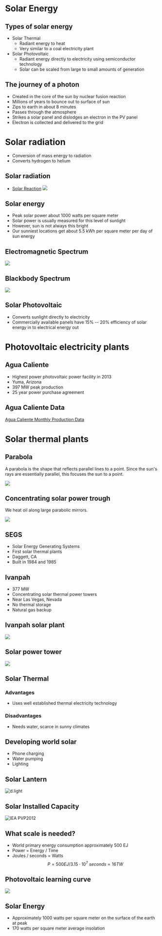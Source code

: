 # Solar Energy

## Types of solar energy
- Solar Thermal
    - Radiant energy to heat
    - Very similar to a coal electricity plant
- Solar Photovoltaic
    - Radiant energy directly to electricity using semiconductor technology
    - Solar can be scaled from large to small amounts of generation


## The journey of a photon

- Created in the core of the sun by nuclear fusion reaction
- Millions of years to bounce out to surface of sun
- Zips to earth in about 8 minutes
- Passes through the atmosphere
- Strikes a solar panel and dislodges an electron in the PV panel
- Electron is collected and delivered to the grid

# Solar radiation
- Conversion of mass energy to radiation
- Converts hydrogen to helium

## Solar radiation
- [Solar
  Reaction](http://m.teachastronomy.com/astropedia/article/Nuclear-Reactions-in-Main-Sequence-Stars)
![](./figures/proton-proton_chain.jpg)

## Solar energy
- Peak solar power about 1000 watts per square meter
- Solar power is usually measured for this level of sunlight
- However, sun is not always this bright
- Our sunniest locations get about 5.5 kWh per square meter per day of sun energy

## Electromagnetic Spectrum
![](./figures/electromagnetic-spectrum.jpg)

## Blackbody Spectrum
![](./figures/blackbody-spectrum.png)


## Solar Photovoltaic

- Converts sunlight directly to electricity
- Commercially available panels have 15% -- 20% efficiency of solar
  energy in to electrical energy out


# Photovoltaic electricity plants


## Agua Caliente
- Highest power photovoltaic power facility in 2013
- Yuma, Arizona
- 397 MW peak production
- 25 year power purchase agreement

## Agua Caliente Data
[Agua Caliente Monthly Production Data](http://www.eia.gov/electricity/data/browser/#/plant/57373)


<!--
how many have burned ants with a magnifying glass?
-->

# Solar thermal plants

## Parabola

A parabola is the shape that reflects parallel lines to a point.
Since the sun's rays are essentially parallel, this focuses the sun to a point.

![](./figures/solar_parabola.png)

## Concentrating solar power trough

We heat oil along large parabolic mirrors.

![](./figures/solar_trough.png)


## SEGS
- Solar Energy Generating Systems
- First solar thermal plants
- Daggett, CA
- Built in 1984 and 1985

<!--
solar mineral oil tank explosion
in february 1999
-->


## Ivanpah
- 377 MW
- Concentrating solar thermal power towers
- Near Las Vegas, Nevada
- No thermal storage
- Natural gas backup

## Ivanpah solar plant
![](./figures/Ivanpah_Solar_Power_Facility_Online.jpg)

## Solar power tower
![](./figures/SolarThermalPowerTower.png)

## Solar Thermal

### Advantages
- Uses well established thermal electricity technology

### Disadvantages
- Needs water, scarce in sunny climates

## Developing world solar
- Phone charging
- Water pumping
- Lighting

## Solar Lantern
![d.light](../figures/dlight_s20.jpg)


<!-- ## Solar Microgrid Uganda -->
<!-- ![Photo: Matt Basinger](../figures/uganda&#45;install&#45;1.pdf) -->

<!-- ## Solar Microgrid Uganda -->
<!-- ![Photo: Matt Basinger](../figures/uganda&#45;install&#45;2.pdf) -->
<!--  -->
<!-- ## Uganda CFL lighting -->
<!-- ![](../figures/uganda&#45;end&#45;use&#45;1.pdf) -->
<!--  -->
<!-- ## Uganda CFL lighting -->
<!-- ![](../figures/uganda&#45;end&#45;use&#45;2.pdf) -->

<!-- ## Solar concentration -->
<!-- ![](../figures/guasumba_focusing.jpg) -->
<!--  -->
<!-- ## Solar water heater -->
<!-- ![](../figures/guasumba_hot_water.jpg) -->
<!--  -->
<!-- ## Parabolic Concentrator -->
<!-- ![](../figures/guasumba_parabolic.jpg) -->
<!--  -->
<!-- ## Parabolic Concentrator Thermal Storage -->
<!-- ![](../figures/guasumba_heat_storage.jpg) -->
<!--  -->
<!-- ## Parabolic Concentrator -->
<!-- ![](../figures/guasumba_parabolic_2.jpg) -->
<!--  -->
<!-- ## Rural solar panel -->
<!-- ![](../figures/rural_solar_installation.jpg) -->
<!--  -->
<!-- ## Solar photovoltaic water pumping -->
<!-- ![](../figures/solar_pumping.png) -->

<!-- # Global Solar Energy -->

<!-- ## Global solar resource -->
<!-- ![](../figures/3tier_solar_irradiance.pdf) -->

## Solar Installed Capacity
![IEA PVP2012](./figures/solar-installed-capacity.png)

## What scale is needed?

- World primary energy consumption approximately 500 EJ
- Power = Energy / Time
- Joules / seconds = Watts
$$ P = 500 EJ / 3.15 \cdot 10^{7}\ seconds = 16 TW $$

## Photovoltaic learning curve
![](./figures/learning_curve.png)

## Solar Energy
- Approximately 1000 watts per square meter on the surface of the earth
  at peak
- 170 watts per square meter average insolation

<!-- ## Solar Spectrum -->
<!-- [Solar -->
<!-- Spectrum](http://upload.wikimedia.org/wikipedia/commons/4/4c/Solar_Spectrum.png) -->
<!-- ![](../figures/Solar_Spectrum.png) -->
<!--  -->
<!-- ## Solar Energy Budget -->
<!-- [Solar Energy Budget -->
<!-- (nasa.gov)](http://science&#45;edu.larc.nasa.gov/EDDOCS/images/Erb/components2.gif) -->
<!-- ![](../figures/solar_energy_budget.png) -->
<!--  -->
<!-- ## Solar radiation -->
<!-- &#45; Solar radiation drives many processes on Earth -->
<!-- &#45; Wind -->
<!-- &#45; Waves -->
<!-- &#45; Ocean Currents -->
<!-- &#45; Atmospheric Currents -->
<!--  -->
<!-- ## Water evaporation -->
<!-- &#45; Latent heat absorbed during evaporation of water -->
<!-- &#45; Latent heat released during rain -->
<!--  -->


